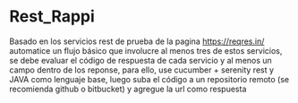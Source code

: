 # Rest_Rappi
Basado en los servicios rest de prueba de la pagina https://reqres.in/ automatice un flujo básico que involucre al menos tres de estos servicios, se debe evaluar el código de respuesta de cada servicio y al menos un campo dentro de los reponse, para ello, use cucumber + serenity rest y JAVA como lenguaje base, luego suba el código a un repositorio remoto (se recomienda github o bitbucket) y agregue la url como respuesta
